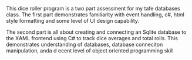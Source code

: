 This dice roller program is a two part assessment for my tafe databases class. The first part demonstrates familiarity with event handling, c#, html style formatting and some level of UI design capability.

The second part is all about creating and connecting an Sqlite database to the XAML frontend using C# to track dice averages and total rolls. This demonstrates understanding of databases, database conneciton manipulation, anda d ecent level of object oriented programming skill
